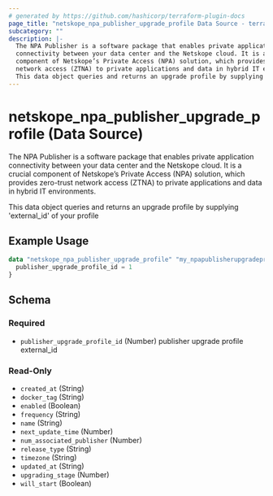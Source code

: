 ```yaml
---
# generated by https://github.com/hashicorp/terraform-plugin-docs
page_title: "netskope_npa_publisher_upgrade_profile Data Source - terraform-provider-netskope"
subcategory: ""
description: |-
  The NPA Publisher is a software package that enables private application
  connectivity between your data center and the Netskope cloud. It is a crucial
  component of Netskope’s Private Access (NPA) solution, which provides zero-trust
  network access (ZTNA) to private applications and data in hybrid IT environments.
  This data object queries and returns an upgrade profile by supplying 'external_id' of your profile
---
```


# netskope_npa_publisher_upgrade_profile (Data Source)

The NPA Publisher is a software package that enables private application
connectivity between your data center and the Netskope cloud. It is a crucial
component of Netskope’s Private Access (NPA) solution, which provides zero-trust
network access (ZTNA) to private applications and data in hybrid IT environments.

This data object queries and returns an upgrade profile by supplying 'external_id' of your profile

## Example Usage

```terraform
data "netskope_npa_publisher_upgrade_profile" "my_npapublisherupgradeprofile" {
  publisher_upgrade_profile_id = 1
}
```

<!-- schema generated by tfplugindocs -->
## Schema

### Required

- `publisher_upgrade_profile_id` (Number) publisher upgrade profile external_id

### Read-Only

- `created_at` (String)
- `docker_tag` (String)
- `enabled` (Boolean)
- `frequency` (String)
- `name` (String)
- `next_update_time` (Number)
- `num_associated_publisher` (Number)
- `release_type` (String)
- `timezone` (String)
- `updated_at` (String)
- `upgrading_stage` (Number)
- `will_start` (Boolean)
